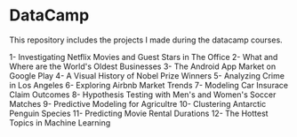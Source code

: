 # DataCamp

This repository includes the projects I made during the datacamp courses.

1- Investigating Netflix Movies and Guest Stars in The Office
2- What and Where are the World's Oldest Businesses
3- The Android App Market on Google Play
4- A Visual History of Nobel Prize Winners
5- Analyzing Crime in Los Angeles
6- Exploring Airbnb Market Trends
7- Modeling Car Insurace Claim Outcomes
8- Hypothesis Testing with Men's and Women's Soccer Matches
9- Predictive Modeling for Agricultre
10- Clustering Antarctic Penguin Species
11- Predicting Movie Rental Durations
12- The Hottest Topics in Machine Learning
